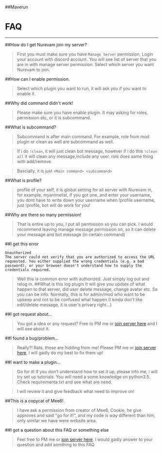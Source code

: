 ##Maverun



# FAQ
---

##How do I get Nurevam join my server?
>First you must make sure you have `Manage Server` permission, Login your account with discord account. You will see list of server that you are in with manage server permission.
Select which server you want Nurevam to join.

##How can I enable permission.
>Select which plugin you want to run, it will ask you if you want to enable it.

##Why did command didn't work!
>Please make sure you have enable plugin. It may asking for roles, permission etc, or it is subcommand.

##What is subcommand?
>Subcommand is after main command. For example, role from mod plugin or clean as well are subcommand as well.

>If i do `!clean`, it will just clean bot message, however if i do this `!clean all` it will clean any message,include any user. role does same thing with add/remove.

>Bascially, it is just `<Main command> <subcommand>`

##What is profile?
>profile of your self, it is global setting for all server with Nurevam in, for example, myanimelist, if you got one, and enter your username, you dont have to write down your username when !profile username, just !profile,
bot will do work for you!

##Why are there so many permission!
>That is entire up to you, I put all permission so you can pick. I would recommend leaving manage message permission on, so it can delete your message and bot message (in certain command)

##I get this error
```
Unauthorized
The server could not verify that you are authorized to access the URL requested. You either supplied the wrong credentials (e.g. a bad password), or your browser doesn't understand how to supply the credentials required.
```
>Well this is common error with authorized. Just simply log out and relog in.
##What is this log plugin
>It will give you update of what happen to that server, did user delete message, change avatar etc.
>So you can be info. Normally, this is for admin/mod who want to be upkeep and not to be confused what happen.(I kinda don't like edit/delete message, it is user's privary right...)

##I got request about...
>You got a idea or any request? Free to PM me or [join server here](https://discordapp.com/invite/010erZHcMcH15gTLZ) and I will see about it.

##I found a bug/problem...
>Really?! Rats, those are hidding from me! Please PM me or [join server here](https://discordapp.com/invite/010erZHcMcH15gTLZ), I will gadly do my best to fix them up! 

##I want to make a plugin...
>Go for it! If you don't understand how to set it up, please info me, i will try set up tutorials. You will need a some knowledge on python3.5. Check requirements.txt and see what are need. 

>I will review it and give feedback what need to improve on!

##This is a copycat of Mee6!
>I have ask a permission from creator of Mee6, Cookie, he give approves and said "go for it!", and my code is way different than him, only similar we have were website area.

##I got a question about this FAQ or something else
>Feel free to PM me or [join server here](https://discordapp.com/invite/010erZHcMcH15gTLZ). I would gadly answer to your question and add somthing to this FAQ